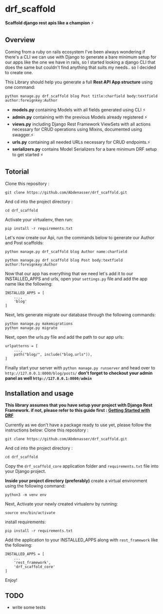 # drf_scaffold

**Scaffold django rest apis like a champion** ⚡

## Overview

Coming from a ruby on rails ecosystem I've been always wondering if there's a CLI we can use with Django to generate a bare minimum setup for our apps like the one we have in rails, so I started looking a django CLI that does the same but couldn't find anything that suits my needs.. so I decided to create one.

This Library should help you generate a full **Rest API App structure** using one command:

```
python manage.py drf_scaffold blog Post title:charfield body:textfield author:foreignkey:Author
```

- **models.py** containing Models with all fields generated using CLI ⚡
- **admin.py** containing with the previous Models already registered ⚡
- **views.py** including Django Rest Framework ViewSets with all actions necessary for CRUD operations using Mixins, documented using swagger.⚡
- **urls.py** containing all needed URLs necessary for CRUD endpoints.⚡
- **serializers.py** contains Model Serializers for a bare minimum DRF setup to get started ⚡

## Totorial

Clone this repository :

```
git clone https://github.com/Abdenasser/drf_scaffold.git
```

And cd into the project directory :

```
cd drf_scaffold
```

Activate your virtualenv, then run:

```
pip install -r requirements.txt
```

Let's now create our Api, run the commands below to generate our Author and Post scaffolds:

```
python manage.py drf_scaffold blog Author name:charfield
```

```
python manage.py drf_scaffold blog Post body:textfield author:foreignkey:Author
```

Now that our app has everything that we need let's add it to our INSTALLED_APPS and urls, open your `settings.py` file and add the app name like the following:

```
INSTALLED_APPS = [
    ...,
    'blog'
]
```

Next, lets generate migrate our database through the following commands:

```
python manage.py makemigrations
python manage.py migrate
```

Next, open the urls.py file and add the path to our app urls:

```
urlpatterns = [
    ...,
    path("blog/", include("blog.urls")),
]
```

Finally start your server with `python manage.py runserver` and head over to `http://127.0.0.1:8000/blog/posts/`
**don't forget to checkout your admin panel as well `http://127.0.0.1:8000/admin`**

## Installation and usage

**This library assumes that you have setup your project with Django Rest Framework. if not, please refer to this guide first : [Getting Started with DRF](https://www.django-rest-framework.org/#installation)**

Currently as we don't have a package ready to use yet, please follow the instructions below:
Clone this repository :

```
git clone https://github.com/Abdenasser/drf_scaffold.git
```

And cd into the project directory :

```
cd drf_scaffold
```

Copy the `drf_scaffold_core` application folder and `requirements.txt` file into your Django project.

**Inside your project directory (preferably)** create a virtual environment using the following command:

```
python3 -m venv env
```

Next, Activate your newly created virtualenv by running:

```
source env/bin/activate
```

install requirements:

```
pip install -r requirements.txt
```

Add the application to your INSTALLED_APPS along with `rest_framework` like the following:

```
INSTALLED_APPS = [
    ...
    'rest_framework',
    'drf_scaffold_core'
]
```

Enjoy!

## TODO

- write some tests
